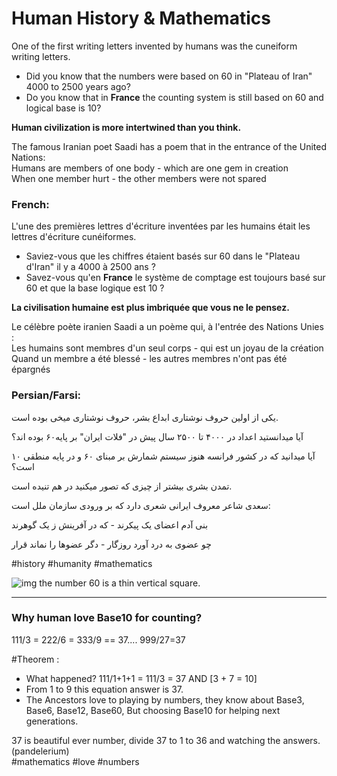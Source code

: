 # Human History & Mathematics
One of the first writing letters invented by humans was the cuneiform writing letters.
- Did you know that the numbers were based on 60 in "Plateau of Iran" 4000 to 2500 years ago?
- Do you know that in **France** the counting system is still based on 60 and logical base is 10?

**Human civilization is more intertwined than you think.**

The famous Iranian poet Saadi has a poem that in the entrance of the United Nations:\
Humans are members of one body - which are one gem in creation\
When one member hurt -  the other members were not spared

### French:
L'une des premières lettres d'écriture inventées par les humains était les lettres d'écriture cunéiformes.
- Saviez-vous que les chiffres étaient basés sur 60 dans le "Plateau d'Iran" il y a 4000 à 2500 ans ?
- Savez-vous qu'en **France** le système de comptage est toujours basé sur 60 et que la base logique est 10 ?

**La civilisation humaine est plus imbriquée que vous ne le pensez.**

Le célèbre poète iranien Saadi a un poème qui, à l'entrée des Nations Unies :\
Les humains sont membres d'un seul corps - qui est un joyau de la création\
Quand un membre a été blessé - les autres membres n'ont pas été épargnés

### Persian/Farsi:
یکی از اولین حروف نوشتاری ابداع بشر، حروف نوشتاری میخی بوده است.

آیا میدانستید اعداد در ۴۰۰۰ تا ۲۵۰۰ سال پیش در "فلات ایران" بر پایه۶۰ بوده اند؟

آیا میدانید که در کشور فرانسه هنوز سیستم شمارش بر مبنای ۶۰ و در پایه منطقی ۱۰ است؟

تمدن بشری بیشتر از چیزی که تصور میکنید در هم تنیده است.

سعدی شاعر معروف ایرانی شعری دارد که بر ورودی سازمان ملل است:

بنی آدم اعضای یک پیکرند - که در آفرینش ز یک گوهرند

چو عضوی به درد آورد روزگار - دگر عضوها را نماند قرار

#history #humanity #mathematics

![img](https://upload.wikimedia.org/wikipedia/commons/thumb/d/d6/Babylonian_numerals.svg/400px-Babylonian_numerals.svg.png)
the number 60 is a thin vertical square.

---

### Why human love Base10 for counting?
111/3 = 222/6 = 333/9 == 37.... 999/27=37

#Theorem :
- What happened? 111/1+1+1 = 111/3 = 37 AND [3 + 7 = 10]
- From 1 to 9 this equation answer is 37.
- The Ancestors love to playing by numbers, they know about Base3, Base6, Base12, Base60, But choosing Base10 for helping next generations.

37 is beautiful ever number, divide 37 to 1 to 36 and watching the answers. (pandelerium)\
#mathematics #love #numbers
